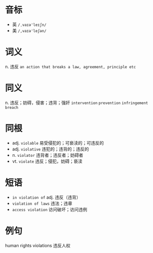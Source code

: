 # 音标

- 英 `/ˌvaɪə'leɪʃn/`
- 美 `/,vaɪə'leʃən/`

# 词义

n. 违反
`an action that breaks a law, agreement, principle etc`

# 同义

n. 违反；妨碍，侵害；违背；强奸
`intervention` `prevention` `infringement` `breach`

# 同根

- adj. `violable` 易受侵犯的；可亵渎的；可违反的
- adj. `violative` 违犯的；违背的；违反的
- n. `violator` 违背者；违反者；妨碍者
- vt. `violate` 违反；侵犯，妨碍；亵渎

# 短语

- `in violation of` adj. 违反（违背）
- `violation of laws` 违法；违章
- `access violation` 访问破坏；访问违例

# 例句

human rights violations
违反人权


